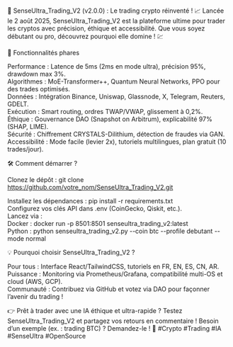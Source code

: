 🚀 SenseUltra_Trading_V2 (v2.0.0) : Le trading crypto réinventé ! 📈
Lancée le 2 août 2025, SenseUltra_Trading_V2 est la plateforme ultime pour trader les cryptos avec précision, éthique et accessibilité. Que vous soyez débutant ou pro, découvrez pourquoi elle domine ! 💹

🌟 Fonctionnalités phares

Performance : Latence de 5ms (2ms en mode ultra), précision 95%, drawdown max 3%.  
Algorithmes : MoE-Transformer++, Quantum Neural Networks, PPO pour des trades optimisés.  
Données : Intégration Binance, Uniswap, Glassnode, X, Telegram, Reuters, GDELT.  
Exécution : Smart routing, ordres TWAP/VWAP, glissement à 0,2%.  
Éthique : Gouvernance DAO (Snapshot on Arbitrum), explicabilité 97% (SHAP, LIME).  
Sécurité : Chiffrement CRYSTALS-Dilithium, détection de fraudes via GAN.  
Accessibilité : Mode facile (levier 2x), tutoriels multilingues, plan gratuit (10 trades/jour).


🛠️ Comment démarrer ?

Clonez le dépôt :  git clone https://github.com/votre_nom/SenseUltra_Trading_V2.git


Installez les dépendances : pip install -r requirements.txt  
Configurez vos clés API dans .env (CoinGecko, Qiskit, etc.).  
Lancez via :  
Docker : docker run -p 8501:8501 senseultra_trading_v2:latest  
Python : python senseultra_trading_v2.py --coin btc --profile debutant --mode normal




💡 Pourquoi choisir SenseUltra_Trading_V2 ?

Pour tous : Interface React/TailwindCSS, tutoriels en FR, EN, ES, CN, AR.  
Puissance : Monitoring via Prometheus/Grafana, compatibilité multi-OS et cloud (AWS, GCP).  
Communauté : Contribuez via GitHub et votez via DAO pour façonner l’avenir du trading !

👉 Prêt à trader avec une IA éthique et ultra-rapide ? Testez SenseUltra_Trading_V2 et partagez vos retours en commentaire ! Besoin d’un exemple (ex. : trading BTC) ? Demandez-le ! 🚀
#Crypto #Trading #IA #SenseUltra #OpenSource